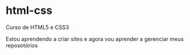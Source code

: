 # html-css
 Curso de HTML5 e CSS3

Estou aprendendo a criar sites e agora vou aprender a gerenciar meus reposotórios